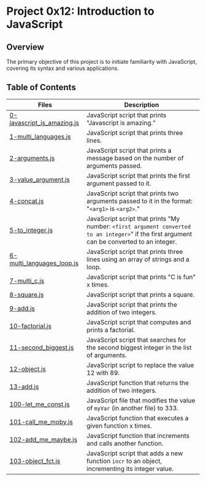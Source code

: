 # Project 0x12: Introduction to JavaScript

## Overview
The primary objective of this project is to initiate familiarity with JavaScript, covering its syntax and various applications.

## Table of Contents
| Files | Description |
|-------|-------------|
| [0-javascript_is_amazing.js](./0-javascript_is_amazing.js) | JavaScript script that prints "Javascript is amazing." |
| [1-multi_languages.js](./1-multi_languages.js) | JavaScript script that prints three lines. |
| [2-arguments.js](./2-arguments.js) | JavaScript script that prints a message based on the number of arguments passed. |
| [3-value_argument.js](./3-value_argument.js) | JavaScript script that prints the first argument passed to it. |
| [4-concat.js](./4-concat.js) | JavaScript script that prints two arguments passed to it in the format: "`<arg1>` is `<arg2>`." |
| [5-to_integer.js](./5-to_integer.js) | JavaScript script that prints "My number: `<first argument converted to an integer>`" if the first argument can be converted to an integer. |
| [6-multi_languages_loop.js](./6-multi_languages_loop.js) | JavaScript script that prints three lines using an array of strings and a loop. |
| [7-multi_c.js](./7-multi_c.js) | JavaScript script that prints "C is fun" x times. |
| [8-square.js](./8-square.js) | JavaScript script that prints a square. |
| [9-add.js](./9-add.js) | JavaScript script that prints the addition of two integers. |
| [10-factorial.js](./10-factorial.js) | JavaScript script that computes and prints a factorial. |
| [11-second_biggest.js](./11-second_biggest.js) | JavaScript script that searches for the second biggest integer in the list of arguments. |
| [12-object.js](./12-object.js) | JavaScript script to replace the value 12 with 89. |
| [13-add.js](./13-add.js) | JavaScript function that returns the addition of two integers. |
| [100-let_me_const.js](./100-let_me_const.js) | JavaScript file that modifies the value of `myVar` (in another file) to 333. |
| [101-call_me_moby.js](./101-call_me_moby.js) | JavaScript function that executes a given function x times. |
| [102-add_me_maybe.js](./102-add_me_maybe.js) | JavaScript function that increments and calls another function. |
| [103-object_fct.js](./103-object_fct.js) | JavaScript script that adds a new function `incr` to an object, incrementing its integer value. |
